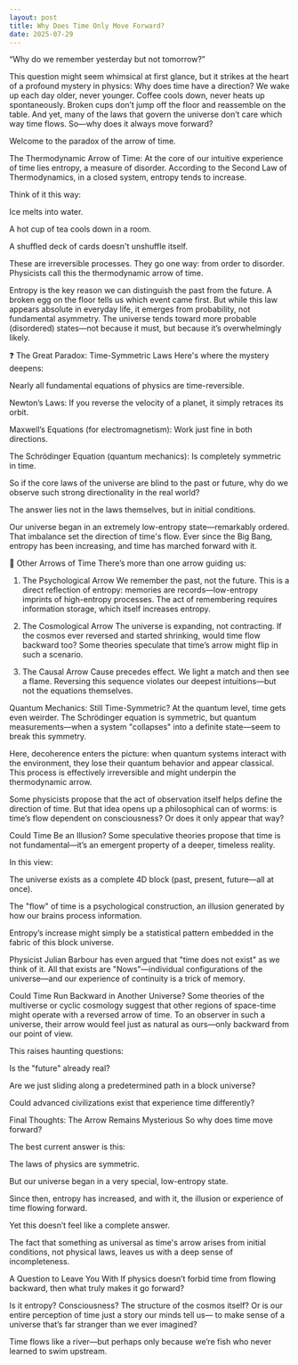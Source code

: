 ```yaml
---
layout: post
title: Why Does Time Only Move Forward? 
date: 2025-07-29
---
```


<!-- Start writing below this line -->
“Why do we remember yesterday but not tomorrow?”

This question might seem whimsical at first glance, but it strikes at the heart of a profound mystery in physics: Why does time have a direction? We wake up each day older, never younger. Coffee cools down, never heats up spontaneously. Broken cups don’t jump off the floor and reassemble on the table. And yet, many of the laws that govern the universe don’t care which way time flows. So—why does it always move forward?

Welcome to the paradox of the arrow of time.

The Thermodynamic Arrow of Time:
At the core of our intuitive experience of time lies entropy, a measure of disorder. According to the Second Law of Thermodynamics, in a closed system, entropy tends to increase.

Think of it this way:

Ice melts into water.

A hot cup of tea cools down in a room.

A shuffled deck of cards doesn't unshuffle itself.

These are irreversible processes. They go one way: from order to disorder. Physicists call this the thermodynamic arrow of time.

Entropy is the key reason we can distinguish the past from the future. A broken egg on the floor tells us which event came first. But while this law appears absolute in everyday life, it emerges from probability, not fundamental asymmetry. The universe tends toward more probable (disordered) states—not because it must, but because it’s overwhelmingly likely.

❓ The Great Paradox: Time-Symmetric Laws
Here's where the mystery deepens:

Nearly all fundamental equations of physics are time-reversible.

Newton’s Laws: If you reverse the velocity of a planet, it simply retraces its orbit.

Maxwell’s Equations (for electromagnetism): Work just fine in both directions.

The Schrödinger Equation (quantum mechanics): Is completely symmetric in time.

So if the core laws of the universe are blind to the past or future, why do we observe such strong directionality in the real world?

The answer lies not in the laws themselves, but in initial conditions.

Our universe began in an extremely low-entropy state—remarkably ordered. That imbalance set the direction of time's flow. Ever since the Big Bang, entropy has been increasing, and time has marched forward with it.

🧠 Other Arrows of Time
There’s more than one arrow guiding us:

1. The Psychological Arrow
We remember the past, not the future. This is a direct reflection of entropy: memories are records—low-entropy imprints of high-entropy processes. The act of remembering requires information storage, which itself increases entropy.

2. The Cosmological Arrow
The universe is expanding, not contracting. If the cosmos ever reversed and started shrinking, would time flow backward too? Some theories speculate that time’s arrow might flip in such a scenario.

3. The Causal Arrow
Cause precedes effect. We light a match and then see a flame. Reversing this sequence violates our deepest intuitions—but not the equations themselves.

 Quantum Mechanics: Still Time-Symmetric?
At the quantum level, time gets even weirder. The Schrödinger equation is symmetric, but quantum measurements—when a system "collapses" into a definite state—seem to break this symmetry.

Here, decoherence enters the picture: when quantum systems interact with the environment, they lose their quantum behavior and appear classical. This process is effectively irreversible and might underpin the thermodynamic arrow.

Some physicists propose that the act of observation itself helps define the direction of time. But that idea opens up a philosophical can of worms: is time’s flow dependent on consciousness? Or does it only appear that way?

 Could Time Be an Illusion?
Some speculative theories propose that time is not fundamental—it’s an emergent property of a deeper, timeless reality.

In this view:

The universe exists as a complete 4D block (past, present, future—all at once).

The "flow" of time is a psychological construction, an illusion generated by how our brains process information.

Entropy’s increase might simply be a statistical pattern embedded in the fabric of this block universe.

Physicist Julian Barbour has even argued that "time does not exist" as we think of it. All that exists are "Nows"—individual configurations of the universe—and our experience of continuity is a trick of memory.

 Could Time Run Backward in Another Universe?
Some theories of the multiverse or cyclic cosmology suggest that other regions of space-time might operate with a reversed arrow of time. To an observer in such a universe, their arrow would feel just as natural as ours—only backward from our point of view.

This raises haunting questions:

Is the "future" already real?

Are we just sliding along a predetermined path in a block universe?

Could advanced civilizations exist that experience time differently?

 Final Thoughts: The Arrow Remains Mysterious
So why does time move forward?

The best current answer is this:

The laws of physics are symmetric.

But our universe began in a very special, low-entropy state.

Since then, entropy has increased, and with it, the illusion or experience of time flowing forward.

Yet this doesn’t feel like a complete answer.

The fact that something as universal as time's arrow arises from initial conditions, not physical laws, leaves us with a deep sense of incompleteness.

 A Question to Leave You With
If physics doesn’t forbid time from flowing backward,
then what truly makes it go forward?

Is it entropy? Consciousness? The structure of the cosmos itself?
Or is our entire perception of time just a story our minds tell us—
to make sense of a universe that’s far stranger than we ever imagined?

Time flows like a river—but perhaps only because we’re fish who never learned to swim upstream.



